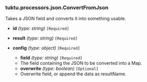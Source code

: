 ### tuktu.processors.json.ConvertFromJson
Takes a JSON field and converts it into something usable.

  * **id** *(type: string)* `[Required]`

  * **result** *(type: string)* `[Required]`

  * **config** *(type: object)* `[Required]`

    * **field** *(type: string)* `[Required]`
    - The field containing the JSON to be converted into a Map.
 
    * **overwrite** *(type: boolean)* `[Optional]`
    - Overwrite field, or append the data as resultName.
 
